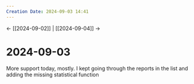 ```yaml
---
Creation Date: 2024-09-03 14:41
---
```


<- [[2024-09-02]] | [[2024-09-04]]  ->

# 2024-09-03
More support today, mostly. I kept going through the reports in the list and adding the missing statistical function 